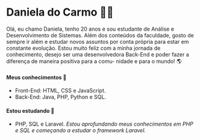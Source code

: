 # Daniela do Carmo :woman_technologist: 

Olá, eu chamo Daniela, tenho 20 anos e sou estudante de Análise e Desenvolvimento de Sistemas. 
Além dos conteúdos da faculdade, gosto de sempre ir além e estudar novos assuntos por conta
própria para estar em constante evolução. Estou muito feliz com a minha jornada de conhecimento,
desejo ser uma desenvolvedora Back-End e poder fazer a diferença de maneira positiva para a comu-
nidade e para o mundo! :earth_americas:

#### Meus conhecimentos :orange_book:
* Front-End: HTML, CSS e JavaScript.
* Back-End: Java, PHP, Python e SQL.

#### Estou estudando  🌱

* PHP, SQL e Laravel.
 *Estou aprofundando meus conhecimentos em PHP e SQL e começando a estudar o framework Laravel.*

